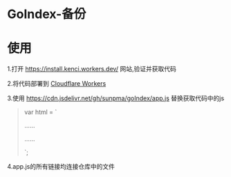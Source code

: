 # GoIndex-备份

# 使用

1.打开 https://install.kenci.workers.dev/ 网站,验证并获取代码

2.将代码部署到 [Cloudflare Workers](https://www.cloudflare.com/)

3.使用 https://cdn.jsdelivr.net/gh/sunpma/goIndex/app.js 替换获取代码中的js
> var html = `
> 
> ......
> <script src="替换"></script>
> 
> ......
> 
> `;

4.app.js的所有链接均连接仓库中的文件
